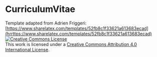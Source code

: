 # CurriculumVitae
Template adapted from Adrien Friggeri:
[https://www.sharelatex.com/templates/52fb8c1f33621a613683ecad](hrrttps://www.sharelatex.com/templates/52fb8c1f33621a613683ecad)
<a rel="license" href="http://creativecommons.org/licenses/by/4.0/"><img alt="Creative Commons License" style="border-width:0" src="https://i.creativecommons.org/l/by/4.0/88x31.png" /></a><br />This work is licensed under a <a rel="license" href="http://creativecommons.org/licenses/by/4.0/">Creative Commons Attribution 4.0 International License</a>.
